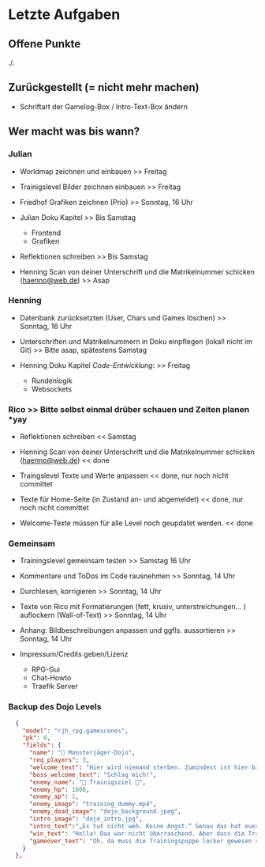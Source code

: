 # Letzte Aufgaben

## Offene Punkte

./.

## Zurückgestellt (= nicht mehr machen)

- Schriftart der Gamelog-Box / Intro-Text-Box ändern

## Wer macht was bis wann?

### Julian

- Worldmap zeichnen und einbauen >> Freitag

- Trainigslevel Bilder zeichnen einbauen >> Freitag
- Friedhof Grafiken zeichnen (Prio) >> Sonntag, 16 Uhr

- Julian Doku Kapitel >> Bis Samstag
  - Frontend
  - Grafiken

- Reflektionen schreiben >> Bis Samstag

- Henning Scan von deiner Unterschrift und die Matrikelnummer schicken (haenno@web.de) >> Asap

### Henning

- Datenbank zurücksetzten (User, Chars und Games löschen) >> Sonntag, 16 Uhr

- Unterschriften und Matrikelnummern in Doku einpflegen (lokal! nicht im Git) >> Bitte asap, spätestens Samstag

- Henning Doku Kapitel *Code-Entwicklung*: >> Freitag
  - Rundenlogik
  - Websockets

### Rico >> Bitte selbst einmal drüber schauen und Zeiten planen *yay

- Reflektionen schreiben << Samstag

- Henning Scan von deiner Unterschrift und die Matrikelnummer schicken (haenno@web.de) << done

- Traingslevel Texte und Werte anpassen << done, nur noch nicht committet

- Texte für Home-Seite (in Zustand an- und abgemeldet) << done, nur noch nicht committet

- Welcome-Texte müssen für alle Level noch geupdatet werden. << done

### Gemeinsam

- Trainingslevel gemeinsam testen >> Samstag 16 Uhr

- Kommentare und ToDos im Code rausnehmen >> Sonntag, 14 Uhr

- Durchlesen, korrigieren >> Sonntag, 14 Uhr

- Texte von Rico mit Formatierungen (fett, krusiv, unterstreichungen... ) auflockern (Wall-of-Text) >> Sonntag, 14 Uhr

- Anhang: Bildbeschreibungen anpassen und ggfls. aussortieren >> Sonntag, 14 Uhr

- Impressum/Credits geben/Lizenz
  - RPG-Gui
  - Chat-Howto
  - Traefik Server

### Backup des Dojo Levels

```json
  {
    "model": "rjh_rpg.gamescenes",
    "pk": 6,
    "fields": {
      "name": "🧸 Monsterjäger-Dojo",
      "req_players": 3,
      "welcome_text": "Hier wird niemand sterben. Zumindest ist hier bis jetzt noch niemand gestorben!<br><br>",
      "boss_welcome_text": "Schlag mich!",
      "enemy_name": "🎯 Trainigsziel 🎯",
      "enemy_hp": 1000,
      "enemy_ap": 1,
      "enemy_image": "training_dummy.mp4",
      "enemy_dead_image": "dojo_background.jpeg",
      "intro_image": "dojo_intro.jpg",
      "intro_text":"„Es tut nicht weh. Keine Angst.“ Genau das hat euer Trainer immer gesagt als er euch durch den Trainingsparcours gescheucht hat. Ihr habt es gehasst, denn natürlich tat es weh, als er mit euch trainiert hat. Immer wenn ihr eure Deckung vernachlässigt habt, hat er es euch schmerzhaft spüren lassen. Und selbstverständlich seid ihr ihm dankbar für diese Lektionen, denn sie haben euch bis heute am Leben gehalten. <br>Heute wird es allerdings anders sein, denn ihr seid nur hier, um ein paar neue Techniken an der Trainingspuppe zu testen!",
      "win_text": "Holla! Das war nicht überraschend. Aber dass die Trainingspuppe nach eurem letzten sauberen Hieb in ihre Einzelteile zerfällt, das hattet ihr nicht erwartet.",
      "gameover_text": "Oh, da muss die Trainingspuppe locker gewesen sein. Durch einen eurer heftigen Schläge muss sie sich gedreht und euch unglücklich am Kopf getroffen haben."
    }
  },
```
